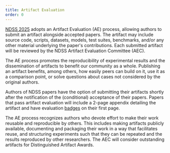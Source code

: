 ```yaml
---
title: Artifact Evaluation
order: 0
---
```


[NDSS 2025](https://www.ndss-symposium.org/ndss2025/) adopts an Artifact Evaluation (AE) process, allowing authors to submit an artifact alongside accepted papers. The artifact may include source code, scripts, datasets, models, test suites, benchmarks, and/or any other material underlying the paper's contributions. Each submitted artifact will be reviewed by the NDSS Artifact Evaluation Committee (AEC).

The AE process promotes the reproducibility of experimental results and the dissemination of artifacts to benefit our community as a whole. Publishing an artifact benefits, among others, how easily peers can build on it, use it as a comparison point, or solve questions about cases not considered by the original authors.

Authors of NDSS papers have the option of submitting their artifacts shortly after the notification of the (conditional) acceptance of their papers. Papers that pass artifact evaluation will include a 2-page appendix detailing the artifact and have evaluation [badges](badges) on their first page.

The AE process recognizes authors who devote effort to make their work reusable and reproducible by others. This includes making artifacts publicly available, documenting and packaging their work in a way that facilitates reuse, and structuring experiments such that they can be repeated and the results reproduced by other researchers. The AEC will consider outstanding artifacts for Distinguished Artifact Awards.
